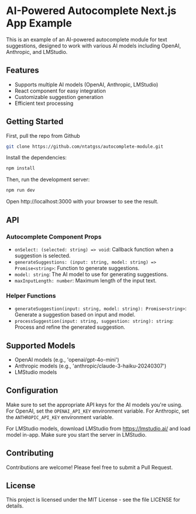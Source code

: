 # AI-Powered Autocomplete Next.js App Example

This is an example of an AI-powered autocomplete module for text suggestions, designed to work with various AI models including OpenAI, Anthropic, and LMStudio.

## Features

- Supports multiple AI models (OpenAI, Anthropic, LMStudio)
- React component for easy integration
- Customizable suggestion generation
- Efficient text processing

## Getting Started

First, pull the repo from Github

```bash
git clone https://github.com/ntatgss/autocomplete-module.git
```

Install the dependencies:

```bash
npm install
```

Then, run the development server:

```bash
npm run dev
```

Open http://localhost:3000 with your browser to see the result.

## API

### Autocomplete Component Props

- `onSelect: (selected: string) => void`: Callback function when a suggestion is selected.
- `generateSuggestions: (input: string, model: string) => Promise<string>`: Function to generate suggestions.
- `model: string`: The AI model to use for generating suggestions.
- `maxInputLength: number`: Maximum length of the input text.

### Helper Functions

- `generateSuggestion(input: string, model: string): Promise<string>`: Generate a suggestion based on input and model.
- `processSuggestion(input: string, suggestion: string): string`: Process and refine the generated suggestion.

## Supported Models

- OpenAI models (e.g., 'openai/gpt-4o-mini')
- Anthropic models (e.g., 'anthropic/claude-3-haiku-20240307')
- LMStudio models


## Configuration

Make sure to set the appropriate API keys for the AI models you're using. For OpenAI, set the `OPENAI_API_KEY` environment variable. For Anthropic, set the `ANTHROPIC_API_KEY` environment variable.

For LMStudio models, download LMStudio from https://lmstudio.ai/ and load model in-app. Make sure you start the server in LMStudio.

## Contributing

Contributions are welcome! Please feel free to submit a Pull Request.

## License

This project is licensed under the MIT License - see the file LICENSE for details.